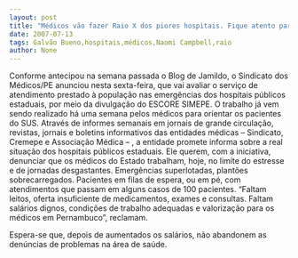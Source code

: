 ```yaml
---
layout: post
title: "Médicos vão fazer Raio X dos piores hospitais. Fique atento para não ir a um açougue, desavisadamente"
date: 2007-07-13
tags: Galvão Bueno,hospitais,médicos,Naomi Campbell,raio
author: None
---
```

Conforme antecipou na semana passada o Blog de Jamildo, o Sindicato dos M&eacute;dicos/PE anunciou nesta sexta-feira, que vai avaliar o servi&ccedil;o de atendimento prestado &agrave; popula&ccedil;&atilde;o nas emerg&ecirc;ncias dos hospitais p&uacute;blicos estaduais, por meio da divulga&ccedil;&atilde;o do ESCORE SIMEPE. O trabalho j&aacute; vem sendo realizado h&aacute; uma semana pelos m&eacute;dicos para orientar os pacientes do SUS. 
Atrav&eacute;s de informes semanais em jornais de grande circula&ccedil;&atilde;o, revistas, jornais e boletins informativos das entidades m&eacute;dicas &ndash; Sindicato, Cremepe e Associa&ccedil;&atilde;o M&eacute;dica &ndash; , a entidade promete informa sobre a real situa&ccedil;&atilde;o dos hospitais p&uacute;blicos estaduais. 
Ele querem, com a iniciativa, denunciar que os m&eacute;dicos do Estado trabalham, hoje, no limite do estresse e de jornadas desgastantes. Emerg&ecirc;ncias superlotadas, plant&otilde;es sobrecarregados. Pacientes em filas de espera, ou em p&eacute;, com atendimentos que passam em alguns casos de 100 pacientes. 
&ldquo;Faltam leitos, oferta insuficiente de medicamentos, exames e consultas. Faltam sal&aacute;rios dignos, condi&ccedil;&otilde;es de trabalho adequadas e valoriza&ccedil;&atilde;o para os m&eacute;dicos em Pernambuco&rdquo;, reclamam.

Espera-se que, depois de aumentados os sal&aacute;rios, n&atilde;o abandonem as den&uacute;ncias de problemas na &aacute;rea de sa&uacute;de. 